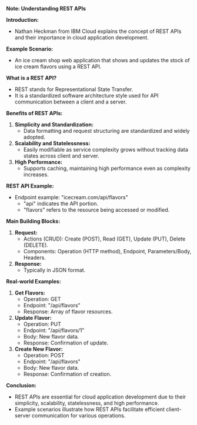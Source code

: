 **Note: Understanding REST APIs**

**Introduction:**
- Nathan Heckman from IBM Cloud explains the concept of REST APIs and their importance in cloud application development.

**Example Scenario:**
- An ice cream shop web application that shows and updates the stock of ice cream flavors using a REST API.

**What is a REST API?**
- REST stands for Representational State Transfer.
- It is a standardized software architecture style used for API communication between a client and a server.

**Benefits of REST APIs:**
1. **Simplicity and Standardization:**
   - Data formatting and request structuring are standardized and widely adopted.
2. **Scalability and Statelessness:**
   - Easily modifiable as service complexity grows without tracking data states across client and server.
3. **High Performance:**
   - Supports caching, maintaining high performance even as complexity increases.

**REST API Example:**
- Endpoint example: "icecream.com/api/flavors"
  - "api" indicates the API portion.
  - "flavors" refers to the resource being accessed or modified.

**Main Building Blocks:**
1. **Request:**
   - Actions (CRUD): Create (POST), Read (GET), Update (PUT), Delete (DELETE).
   - Components: Operation (HTTP method), Endpoint, Parameters/Body, Headers.
2. **Response:**
   - Typically in JSON format.

**Real-world Examples:**
1. **Get Flavors:**
   - Operation: GET
   - Endpoint: "/api/flavors"
   - Response: Array of flavor resources.
2. **Update Flavor:**
   - Operation: PUT
   - Endpoint: "/api/flavors/1"
   - Body: New flavor data.
   - Response: Confirmation of update.
3. **Create New Flavor:**
   - Operation: POST
   - Endpoint: "/api/flavors"
   - Body: New flavor data.
   - Response: Confirmation of creation.

**Conclusion:**
- REST APIs are essential for cloud application development due to their simplicity, scalability, statelessness, and high performance.
- Example scenarios illustrate how REST APIs facilitate efficient client-server communication for various operations.